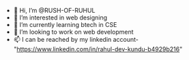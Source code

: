 - 👋 Hi, I’m @RUSH-OF-RUHUL
- 👀 I’m interested in web designing 
- 🌱 I’m currently learning btech in CSE 
- 💞️ I’m looking to work on web development 
- 📫 I can be reached by my linkedin account- "https://www.linkedin.com/in/rahul-dev-kundu-b4929b216"

<!---
RUSH-OF-RUHUL/RUSH-OF-RUHUL is a ✨ special ✨ repository because its `README.md` (this file) appears on your GitHub profile.
You can click the Preview link to take a look at your changes.
--->
